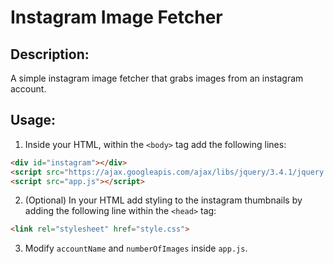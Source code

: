 # Instagram Image Fetcher

Description:
-
A simple instagram image fetcher that grabs images from an instagram account.

Usage:
-
1. Inside your HTML, within the `<body>` tag add the following lines:
```html
<div id="instagram"></div>
<script src="https://ajax.googleapis.com/ajax/libs/jquery/3.4.1/jquery.min.js"></script> 
<script src="app.js"></script>
```
2. (Optional) In your HTML add styling to the instagram thumbnails by adding the following line within the `<head>` tag:
```html
<link rel="stylesheet" href="style.css">
``` 
3. Modify `accountName` and `numberOfImages` inside `app.js`.

